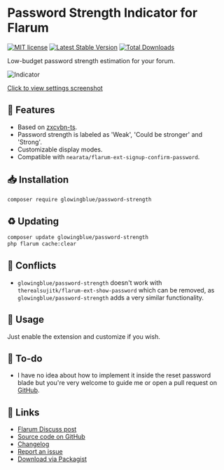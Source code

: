 # Password Strength Indicator for Flarum

[![MIT license](https://img.shields.io/badge/license-MIT-blue.svg)](https://github.com/glowingblue/flarum-ext-password-strength/blob/master/LICENSE)
[![Latest Stable Version](https://img.shields.io/packagist/v/glowingblue/password-strength.svg)](https://packagist.org/packages/glowingblue/password-strength)
[![Total Downloads](https://img.shields.io/packagist/dt/glowingblue/password-strength.svg)](https://packagist.org/packages/glowingblue/password-strength)

Low-budget password strength estimation for your forum.

![Indicator](https://i.imgur.com/j4QErvP.gif)

[Click to view settings screenshot](https://i.ibb.co/r5ftZRb/ps-Settings.png)

## 🦸 Features

-   Based on [zxcvbn-ts](https://zxcvbn-ts.github.io/zxcvbn/).
-   Password strength is labeled as 'Weak', 'Could be stronger' and 'Strong'.
-   Customizable display modes.
-   Compatible with `nearata/flarum-ext-signup-confirm-password`.

## 📥 Installation

```bash
composer require glowingblue/password-strength
```

## ♻ Updating

```bash
composer update glowingblue/password-strength
php flarum cache:clear
```

## 🚫 Conflicts

-   `glowingblue/password-strength` doesn't work with `therealsujitk/flarum-ext-show-password` which
    can be removed, as `glowingblue/password-strength` adds a very similar functionality.

## 📖 Usage

Just enable the extension and customize if you wish.

## 📝 To-do

-   I have no idea about how to implement it inside the reset password blade but you're very welcome
    to guide me or open a pull request on
    [GitHub](https://github.com/glowingblue/flarum-ext-password-strength).

## 🔗 Links

-   [Flarum Discuss post](https://discuss.flarum.org/d/26191)
-   [Source code on GitHub](https://github.com/glowingblue/flarum-ext-password-strength)
-   [Changelog](https://github.com/glowingblue/flarum-ext-password-strength/blob/master/CHANGELOG.md)
-   [Report an issue](https://github.com/glowingblue/flarum-ext-password-strength/issues)
-   [Download via Packagist](https://packagist.org/packages/glowingblue/password-strength)
